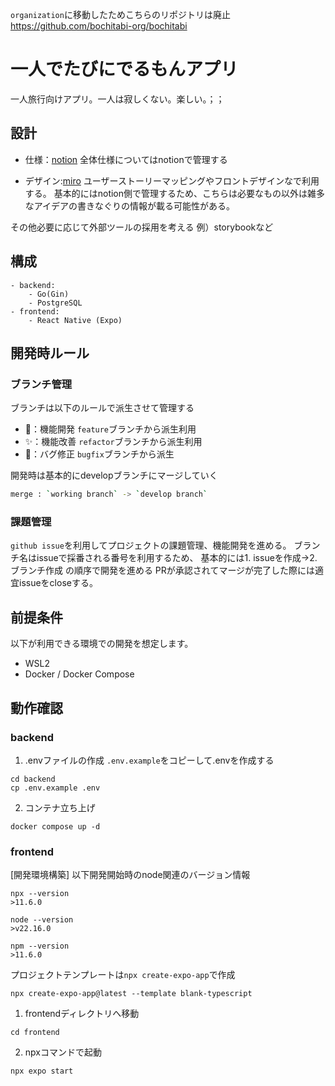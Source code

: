 `organization`に移動したためこちらのリポジトリは廃止
https://github.com/bochitabi-org/bochitabi


# 一人でたびにでるもんアプリ
一人旅行向けアプリ。一人は寂しくない。楽しい。；；

## 設計
- 仕様：[notion](https://www.notion.so/266654d0a580809ca109c35db80a1470)
全体仕様についてはnotionで管理する

- デザイン:[miro](https://miro.com/app/board/uXjVJLDgNRw=/)
ユーザーストーリーマッピングやフロントデザインなで利用する。
基本的にはnotion側で管理するため、こちらは必要なもの以外は雑多なアイデアの書きなぐりの情報が載る可能性がある。

その他必要に応じて外部ツールの採用を考える
例）storybookなど

## 構成
```
- backend: 
    - Go(Gin)
    - PostgreSQL
- frontend: 
    - React Native (Expo)
```

## 開発時ルール
### ブランチ管理
ブランチは以下のルールで派生させて管理する
- 🚀：機能開発 `feature`ブランチから派生利用
- ✨：機能改善 `refactor`ブランチから派生利用
- 🐛：バグ修正 `bugfix`ブランチから派生

開発時は基本的にdevelopブランチにマージしていく

```bash 
merge : `working branch` -> `develop branch`
```
### 課題管理
`github issue`を利用してプロジェクトの課題管理、機能開発を進める。
ブランチ名はissueで採番される番号を利用するため、
基本的には1. issueを作成→2. ブランチ作成 の順序で開発を進める
PRが承認されてマージが完了した際には適宜issueをcloseする。

## 前提条件
以下が利用できる環境での開発を想定します。
- WSL2
- Docker / Docker Compose

## 動作確認
### backend
1. .envファイルの作成
`.env.example`をコピーして.envを作成する
```
cd backend
cp .env.example .env
```
2. コンテナ立ち上げ
```
docker compose up -d
```

### frontend
[開発環境構築]
以下開発開始時のnode関連のバージョン情報
```
npx --version
>11.6.0

node --version
>v22.16.0

npm --version
>11.6.0
```

プロジェクトテンプレートは`npx create-expo-app`で作成
```
npx create-expo-app@latest --template blank-typescript
```

1. frontendディレクトリへ移動
```
cd frontend
```
2. npxコマンドで起動
```
npx expo start
```
